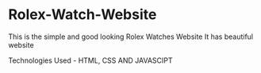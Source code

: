 # Rolex-Watch-Website
This is the simple and good looking Rolex Watches Website 
It has beautiful website 

Technologies Used -
HTML, CSS AND JAVASCIPT

